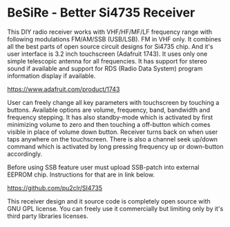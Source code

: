# BeSiRe - Better Si4735 Receiver

This DIY radio receiver works with VHF/HF/MF/LF frequency range with following modulations FM/AM/SSB (USB/LSB). FM in VHF only. It combines all the best parts of open source circuit designs for Si4735 chip. And it's user interface is 3.2 inch touchscreen (Adafruit 1743). It uses only one simple telescopic antenna for all frequencies. It has support for stereo sound if available and support for RDS (Radio Data System) program information display if available.

https://www.adafruit.com/product/1743

User can freely change all key parameters with touchscreen by touching a buttons. Available options are volume, frequency, band, bandwidth and frequency stepping. It has also standby-mode which is activated by first minimizing volume to zero and then touching a off-button which comes visible in place of volume down button. Receiver turns back on when user taps anywhere on the touchscreen. There is also a channel seek up/down command which is activated by long pressing frequency up or down-button accordingly.

Before using SSB feature user must upload SSB-patch into external EEPROM chip. Instructions for that are in link below.

https://github.com/pu2clr/SI4735

This receiver design and it source code is completely open source with GNU GPL license. You can freely use it commercially but limiting only by it's third party libraries licenses.

